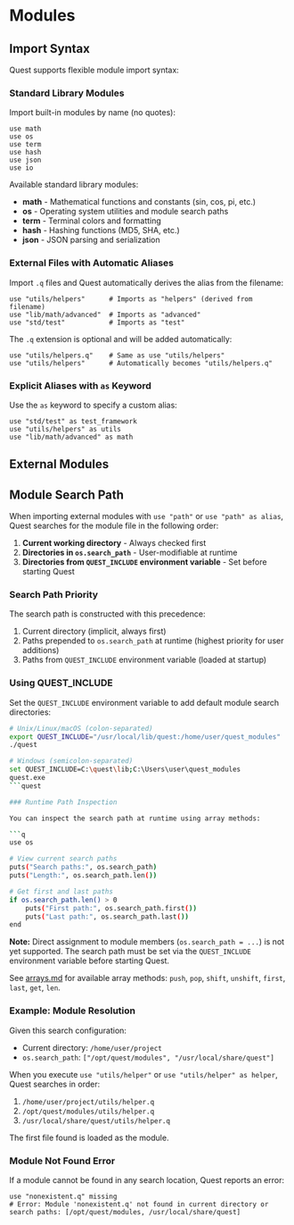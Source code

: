 # Modules

## Import Syntax

Quest supports flexible module import syntax:

### Standard Library Modules

Import built-in modules by name (no quotes):

```quest
use math
use os
use term
use hash
use json
use io
```

Available standard library modules:
- **math** - Mathematical functions and constants (sin, cos, pi, etc.)
- **os** - Operating system utilities and module search paths
- **term** - Terminal colors and formatting
- **hash** - Hashing functions (MD5, SHA, etc.)
- **json** - JSON parsing and serialization

### External Files with Automatic Aliases

Import `.q` files and Quest automatically derives the alias from the filename:

```quest
use "utils/helpers"      # Imports as "helpers" (derived from filename)
use "lib/math/advanced"  # Imports as "advanced"
use "std/test"           # Imports as "test"
```

The `.q` extension is optional and will be added automatically:

```quest
use "utils/helpers.q"    # Same as use "utils/helpers"
use "utils/helpers"      # Automatically becomes "utils/helpers.q"
```

### Explicit Aliases with `as` Keyword

Use the `as` keyword to specify a custom alias:

```quest
use "std/test" as test_framework
use "utils/helpers" as utils
use "lib/math/advanced" as math
```

## External Modules

## Module Search Path

When importing external modules with `use "path"` or `use "path" as alias`, Quest searches for the module file in the following order:

1. **Current working directory** - Always checked first
2. **Directories in `os.search_path`** - User-modifiable at runtime
3. **Directories from `QUEST_INCLUDE` environment variable** - Set before starting Quest

### Search Path Priority

The search path is constructed with this precedence:
1. Current directory (implicit, always first)
2. Paths prepended to `os.search_path` at runtime (highest priority for user additions)
3. Paths from `QUEST_INCLUDE` environment variable (loaded at startup)

### Using QUEST_INCLUDE

Set the `QUEST_INCLUDE` environment variable to add default module search directories:

```bash
# Unix/Linux/macOS (colon-separated)
export QUEST_INCLUDE="/usr/local/lib/quest:/home/user/quest_modules"
./quest

# Windows (semicolon-separated)
set QUEST_INCLUDE=C:\quest\lib;C:\Users\user\quest_modules
quest.exe
```quest

### Runtime Path Inspection

You can inspect the search path at runtime using array methods:

```q
use os

# View current search paths
puts("Search paths:", os.search_path)
puts("Length:", os.search_path.len())

# Get first and last paths
if os.search_path.len() > 0
    puts("First path:", os.search_path.first())
    puts("Last path:", os.search_path.last())
end
```

**Note:** Direct assignment to module members (`os.search_path = ...`) is not yet supported. The search path must be set via the `QUEST_INCLUDE` environment variable before starting Quest.

See [arrays.md](arrays.md) for available array methods: `push`, `pop`, `shift`, `unshift`, `first`, `last`, `get`, `len`.

### Example: Module Resolution

Given this search configuration:
- Current directory: `/home/user/project`
- `os.search_path`: `["/opt/quest/modules", "/usr/local/share/quest"]`

When you execute `use "utils/helper"` or `use "utils/helper" as helper`, Quest searches in order:
1. `/home/user/project/utils/helper.q`
2. `/opt/quest/modules/utils/helper.q`
3. `/usr/local/share/quest/utils/helper.q`

The first file found is loaded as the module.

### Module Not Found Error

If a module cannot be found in any search location, Quest reports an error:

```text
use "nonexistent.q" missing
# Error: Module 'nonexistent.q' not found in current directory or search paths: [/opt/quest/modules, /usr/local/share/quest]
```
